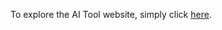 To explore the AI Tool website, simply click [here]([https://anoirelgueddar.github.io/WEB_templates/](https://anoirelgueddar.github.io/Website_template/)]).
